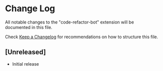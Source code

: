 # Change Log

All notable changes to the "code-refactor-bot" extension will be documented in this file.

Check [Keep a Changelog](http://keepachangelog.com/) for recommendations on how to structure this file.

## [Unreleased]

- Initial release